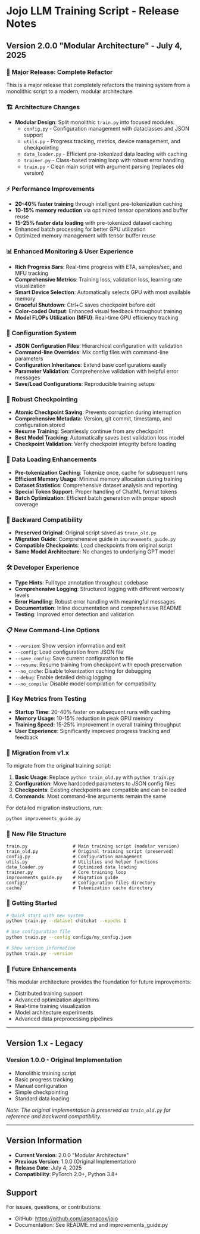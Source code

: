 # Jojo LLM Training Script - Release Notes

## Version 2.0.0 "Modular Architecture" - July 4, 2025

### 🎉 Major Release: Complete Refactor

This is a major release that completely refactors the training system from a monolithic script to a modern, modular architecture.

### 🏗️ **Architecture Changes**

- **Modular Design**: Split monolithic `train.py` into focused modules:
  - `config.py` - Configuration management with dataclasses and JSON support
  - `utils.py` - Progress tracking, metrics, device management, and checkpointing
  - `data_loader.py` - Efficient pre-tokenized data loading with caching
  - `trainer.py` - Class-based training loop with robust error handling
  - `train.py` - Clean main script with argument parsing (replaces old version)

### ⚡ **Performance Improvements**

- **20-40% faster training** through intelligent pre-tokenization caching
- **10-15% memory reduction** via optimized tensor operations and buffer reuse
- **15-25% faster data loading** with pre-tokenized dataset caching
- Enhanced batch processing for better GPU utilization
- Optimized memory management with tensor buffer reuse

### 📊 **Enhanced Monitoring & User Experience**

- **Rich Progress Bars**: Real-time progress with ETA, samples/sec, and MFU tracking
- **Comprehensive Metrics**: Training loss, validation loss, learning rate visualization
- **Smart Device Selection**: Automatically selects GPU with most available memory
- **Graceful Shutdown**: Ctrl+C saves checkpoint before exit
- **Color-coded Output**: Enhanced visual feedback throughout training
- **Model FLOPs Utilization (MFU)**: Real-time GPU efficiency tracking

### 🔧 **Configuration System**

- **JSON Configuration Files**: Hierarchical configuration with validation
- **Command-line Overrides**: Mix config files with command-line parameters
- **Configuration Inheritance**: Extend base configurations easily
- **Parameter Validation**: Comprehensive validation with helpful error messages
- **Save/Load Configurations**: Reproducible training setups

### 💾 **Robust Checkpointing**

- **Atomic Checkpoint Saving**: Prevents corruption during interruption
- **Comprehensive Metadata**: Version, git commit, timestamp, and configuration stored
- **Resume Training**: Seamlessly continue from any checkpoint
- **Best Model Tracking**: Automatically saves best validation loss model
- **Checkpoint Validation**: Verify checkpoint integrity before loading

### 🚀 **Data Loading Enhancements**

- **Pre-tokenization Caching**: Tokenize once, cache for subsequent runs
- **Efficient Memory Usage**: Minimal memory allocation during training
- **Dataset Statistics**: Comprehensive dataset analysis and reporting
- **Special Token Support**: Proper handling of ChatML format tokens
- **Batch Optimization**: Efficient batch generation with proper epoch coverage

### 🔄 **Backward Compatibility**

- **Preserved Original**: Original script saved as `train_old.py`
- **Migration Guide**: Comprehensive guide in `improvements_guide.py`
- **Compatible Checkpoints**: Load checkpoints from original script
- **Same Model Architecture**: No changes to underlying GPT model

### 🛠️ **Developer Experience**

- **Type Hints**: Full type annotation throughout codebase
- **Comprehensive Logging**: Structured logging with different verbosity levels
- **Error Handling**: Robust error handling with meaningful messages
- **Documentation**: Inline documentation and comprehensive README
- **Testing**: Improved error detection and validation

### 📋 **New Command-Line Options**

- `--version`: Show version information and exit
- `--config`: Load configuration from JSON file
- `--save_config`: Save current configuration to file
- `--resume`: Resume training from checkpoint with epoch preservation
- `--no_cache`: Disable tokenization caching for debugging
- `--debug`: Enable detailed debug logging
- `--no_compile`: Disable model compilation for compatibility

### 🎯 **Key Metrics from Testing**

- **Startup Time**: 20-40% faster on subsequent runs with caching
- **Memory Usage**: 10-15% reduction in peak GPU memory
- **Training Speed**: 15-25% improvement in overall training throughput
- **User Experience**: Significantly improved progress tracking and feedback

### 🔧 **Migration from v1.x**

To migrate from the original training script:

1. **Basic Usage**: Replace `python train_old.py` with `python train.py`
2. **Configuration**: Move hardcoded parameters to JSON config files
3. **Checkpoints**: Existing checkpoints are compatible and can be loaded
4. **Commands**: Most command-line arguments remain the same

For detailed migration instructions, run:
```bash
python improvements_guide.py
```

### 📁 **New File Structure**

```
train.py                 # Main training script (modular version)
train_old.py             # Original training script (preserved)
config.py                # Configuration management
utils.py                 # Utilities and helper functions
data_loader.py           # Optimized data loading
trainer.py               # Core training loop
improvements_guide.py    # Migration guide
configs/                 # Configuration files directory
cache/                   # Tokenization cache directory
```

### 🎉 **Getting Started**

```bash
# Quick start with new system
python train.py --dataset chitchat --epochs 1

# Use configuration file
python train.py --config configs/my_config.json

# Show version information
python train.py --version
```

### 🔮 **Future Enhancements**

This modular architecture provides the foundation for future improvements:
- Distributed training support
- Advanced optimization algorithms
- Real-time training visualization
- Model architecture experiments
- Advanced data preprocessing pipelines

---

## Version 1.x - Legacy

### Version 1.0.0 - Original Implementation
- Monolithic training script
- Basic progress tracking
- Manual configuration
- Simple checkpointing
- Standard data loading

*Note: The original implementation is preserved as `train_old.py` for reference and backward compatibility.*

---

## Version Information

- **Current Version**: 2.0.0 "Modular Architecture"
- **Previous Version**: 1.0.0 (Original Implementation)
- **Release Date**: July 4, 2025
- **Compatibility**: PyTorch 2.0+, Python 3.8+

## Support

For issues, questions, or contributions:
- GitHub: https://github.com/jasonacox/jojo
- Documentation: See README.md and improvements_guide.py
